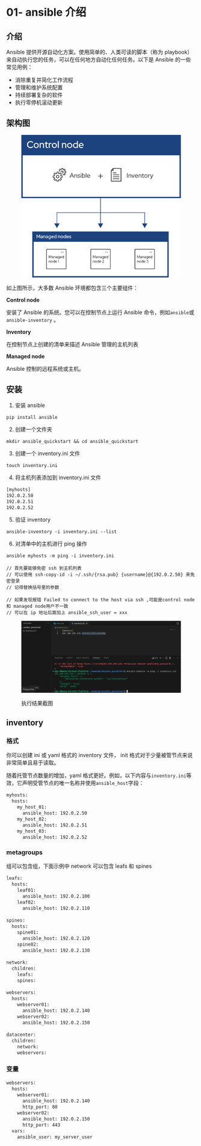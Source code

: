 # 01- ansible 介绍

## &#x20;介绍

Ansible 提供开源自动化方案。使用简单的、人类可读的脚本（称为 playbook）来自动执行您的任务，可以在任何地方自动化任何任务。以下是 Ansible 的一些常见用例：

* 消除重复并简化工作流程
* 管理和维护系统配置
* 持续部署复杂的软件
* 执行零停机滚动更新

## &#x20;架构图

<figure><img src="../../.gitbook/assets/image (36).png" alt=""><figcaption></figcaption></figure>

如上图所示，大多数 Ansible 环境都包含三个主要组件：

**Control node**

安装了 Ansible 的系统。您可以在控制节点上运行 Ansible 命令，例如`ansible`或`ansible-inventory` 。

**Inventory**&#x20;

在控制节点上创建的清单来描述 Ansible 管理的主机列表

**Managed node**

Ansible 控制的远程系统或主机。

## 安装

1. 安装 ansible

```
pip install ansible
```

2. 创建一个文件夹

```
mkdir ansible_quickstart && cd ansible_quickstart
```

3. 创建一个 inventory.ini 文件

```
touch inventory.ini
```

4. 将主机列表添加到 inventory.ini 文件

```
[myhosts]
192.0.2.50
192.0.2.51
192.0.2.52
```

5. 验证 inventory

```
ansible-inventory -i inventory.ini --list
```

6. 对清单中的主机进行 ping 操作

```
ansible myhosts -m ping -i inventory.ini

// 首先要能够免密 ssh 到主机列表
// 可以使用 ssh-copy-id -i ~/.ssh/{rsa.pub} {username}@{192.0.2.50} 来免密登录
// 记得替换括号里的参数

// 如果发现报错 Failed to connect to the host via ssh ,可能是control node 和 managed node用户不一致
// 可以在 ip 地址后面加上 ansible_ssh_user = xxx
```

<figure><img src="../../.gitbook/assets/1734680055022.png" alt=""><figcaption><p>执行结果截图</p></figcaption></figure>

## inventory&#x20;

### 格式

你可以创建 ini 或 yaml 格式的 inventory 文件， init  格式对于少量被管节点来说非常简单且易于读取。

随着托管节点数量的增加，yaml 格式更好。例如，以下内容与`inventory.ini`等效，它声明受管节点的唯一名称并使用`ansible_host`字段：

```
myhosts:
  hosts:
    my_host_01:
      ansible_host: 192.0.2.50
    my_host_02:
      ansible_host: 192.0.2.51
    my_host_03:
      ansible_host: 192.0.2.52
```

### metagroups

组可以包含组，下面示例中 network 可以包含  leafs 和 spines

```
leafs:
  hosts:
    leaf01:
      ansible_host: 192.0.2.100
    leaf02:
      ansible_host: 192.0.2.110

spines:
  hosts:
    spine01:
      ansible_host: 192.0.2.120
    spine02:
      ansible_host: 192.0.2.130

network:
  children:
    leafs:
    spines:

webservers:
  hosts:
    webserver01:
      ansible_host: 192.0.2.140
    webserver02:
      ansible_host: 192.0.2.150

datacenter:
  children:
    network:
    webservers:
```

### 变量

```
webservers:
  hosts:
    webserver01:
      ansible_host: 192.0.2.140
      http_port: 80
    webserver02:
      ansible_host: 192.0.2.150
      http_port: 443
  vars:
    ansible_user: my_server_user
```
